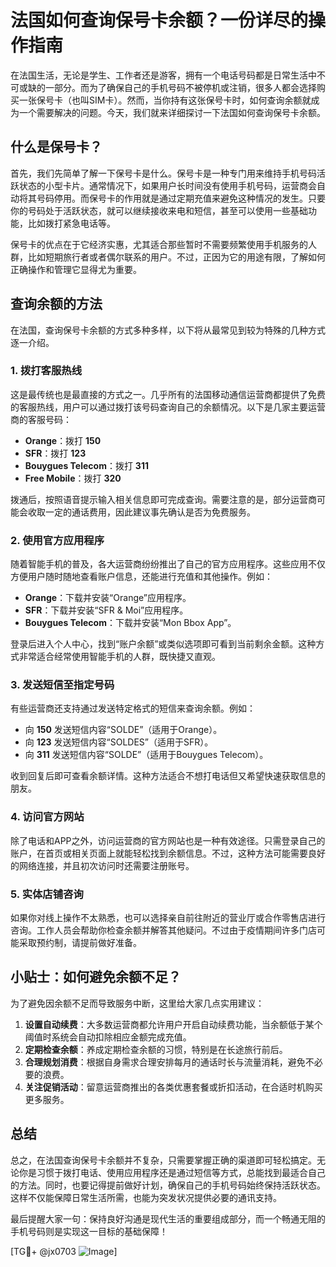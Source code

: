 # 法国如何查询保号卡余额？一份详尽的操作指南

在法国生活，无论是学生、工作者还是游客，拥有一个电话号码都是日常生活中不可或缺的一部分。而为了确保自己的手机号码不被停机或注销，很多人都会选择购买一张保号卡（也叫SIM卡）。然而，当你持有这张保号卡时，如何查询余额就成为一个需要解决的问题。今天，我们就来详细探讨一下法国如何查询保号卡余额。

## 什么是保号卡？

首先，我们先简单了解一下保号卡是什么。保号卡是一种专门用来维持手机号码活跃状态的小型卡片。通常情况下，如果用户长时间没有使用手机号码，运营商会自动将其号码停用。而保号卡的作用就是通过定期充值来避免这种情况的发生。只要你的号码处于活跃状态，就可以继续接收来电和短信，甚至可以使用一些基础功能，比如拨打紧急电话等。

保号卡的优点在于它经济实惠，尤其适合那些暂时不需要频繁使用手机服务的人群，比如短期旅行者或者偶尔联系的用户。不过，正因为它的用途有限，了解如何正确操作和管理它显得尤为重要。

## 查询余额的方法

在法国，查询保号卡余额的方式多种多样，以下将从最常见到较为特殊的几种方式逐一介绍。

### 1. 拨打客服热线

这是最传统也是最直接的方式之一。几乎所有的法国移动通信运营商都提供了免费的客服热线，用户可以通过拨打该号码查询自己的余额情况。以下是几家主要运营商的客服号码：

- **Orange**：拨打 **150**
- **SFR**：拨打 **123**
- **Bouygues Telecom**：拨打 **311**
- **Free Mobile**：拨打 **320**

拨通后，按照语音提示输入相关信息即可完成查询。需要注意的是，部分运营商可能会收取一定的通话费用，因此建议事先确认是否为免费服务。

### 2. 使用官方应用程序

随着智能手机的普及，各大运营商纷纷推出了自己的官方应用程序。这些应用不仅方便用户随时随地查看账户信息，还能进行充值和其他操作。例如：

- **Orange**：下载并安装“Orange”应用程序。
- **SFR**：下载并安装“SFR & Moi”应用程序。
- **Bouygues Telecom**：下载并安装“Mon Bbox App”。

登录后进入个人中心，找到“账户余额”或类似选项即可看到当前剩余金额。这种方式非常适合经常使用智能手机的人群，既快捷又直观。

### 3. 发送短信至指定号码

有些运营商还支持通过发送特定格式的短信来查询余额。例如：

- 向 **150** 发送短信内容“SOLDE”（适用于Orange）。
- 向 **123** 发送短信内容“SOLDES”（适用于SFR）。
- 向 **311** 发送短信内容“SOLDE”（适用于Bouygues Telecom）。

收到回复后即可查看余额详情。这种方法适合不想打电话但又希望快速获取信息的朋友。

### 4. 访问官方网站

除了电话和APP之外，访问运营商的官方网站也是一种有效途径。只需登录自己的账户，在首页或相关页面上就能轻松找到余额信息。不过，这种方法可能需要良好的网络连接，并且初次访问时还需要注册账号。

### 5. 实体店铺咨询

如果你对线上操作不太熟悉，也可以选择亲自前往附近的营业厅或合作零售店进行咨询。工作人员会帮助你检查余额并解答其他疑问。不过由于疫情期间许多门店可能采取预约制，请提前做好准备。

## 小贴士：如何避免余额不足？

为了避免因余额不足而导致服务中断，这里给大家几点实用建议：

1. **设置自动续费**：大多数运营商都允许用户开启自动续费功能，当余额低于某个阈值时系统会自动扣除相应金额完成充值。
2. **定期检查余额**：养成定期检查余额的习惯，特别是在长途旅行前后。
3. **合理规划消费**：根据自身需求合理安排每月的通话时长与流量消耗，避免不必要的浪费。
4. **关注促销活动**：留意运营商推出的各类优惠套餐或折扣活动，在合适时机购买更多服务。

## 总结

总之，在法国查询保号卡余额并不复杂，只需要掌握正确的渠道即可轻松搞定。无论你是习惯于拨打电话、使用应用程序还是通过短信等方式，总能找到最适合自己的方法。同时，也要记得提前做好计划，确保自己的手机号码始终保持活跃状态。这样不仅能保障日常生活所需，也能为突发状况提供必要的通讯支持。

最后提醒大家一句：保持良好沟通是现代生活的重要组成部分，而一个畅通无阻的手机号码则是实现这一目标的基础保障！

[TG💪+ @jx0703 ![Image](https://github.com/user-attachments/assets/dbca1d08-cadb-493c-b0ec-ad6f7a83f270)]